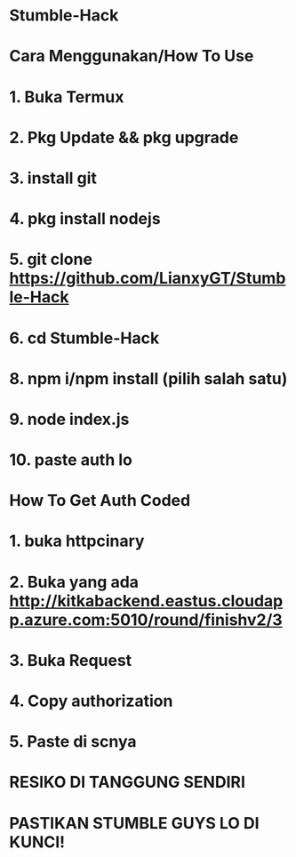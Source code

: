 # Stumble-Hack
# Cara Menggunakan/How To Use

# 1. Buka Termux
# 2. Pkg Update && pkg upgrade
# 3. install git
# 4. pkg install nodejs
# 5. git clone https://github.com/LianxyGT/Stumble-Hack
# 6. cd Stumble-Hack
# 8. npm i/npm install (pilih salah satu)
# 9. node index.js
# 10. paste auth lo

# How To Get Auth Coded
# 1. buka httpcinary
# 2. Buka yang ada http://kitkabackend.eastus.cloudapp.azure.com:5010/round/finishv2/3
# 3. Buka Request
# 4. Copy authorization
# 5. Paste di scnya

# RESIKO DI TANGGUNG SENDIRI
# PASTIKAN STUMBLE GUYS LO DI KUNCI!
